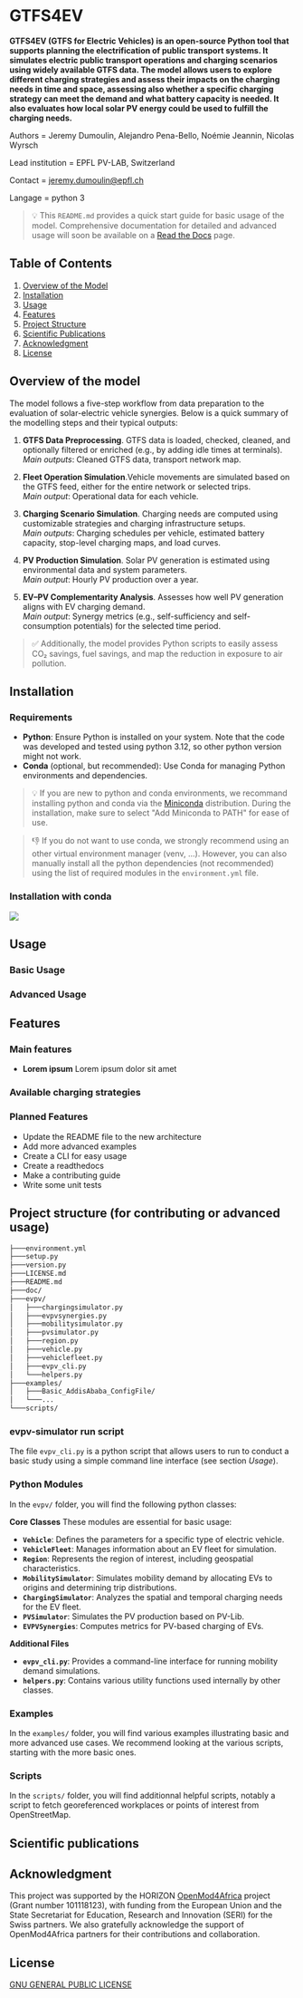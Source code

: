 
# GTFS4EV
**GTFS4EV (GTFS for Electric Vehicles) is an open-source Python tool that supports planning the electrification of public transport systems. It simulates electric public transport operations and charging scenarios using widely available GTFS data. 
The model allows users to explore different charging strategies and assess their impacts on the charging needs in time and space, assessing also whether a specific charging strategy can meet the demand and what battery capacity is needed. It also evaluates how local solar PV energy could be used to fulfill the charging needs.**

Authors = Jeremy Dumoulin, Alejandro Pena-Bello, Noémie Jeannin, Nicolas Wyrsch

Lead institution = EPFL PV-LAB, Switzerland

Contact = jeremy.dumoulin@epfl.ch 

Langage = python 3 

> :bulb: This `README.md` provides a quick start guide for basic usage of the model. Comprehensive documentation for detailed and advanced usage will soon be available on a [Read the Docs](https://readthedocs.org/) page. 

## Table of Contents

1. [Overview of the Model](#overview-of-the-model)
2. [Installation](#installation)
3. [Usage](#usage)
4. [Features](#features)
5. [Project Structure](#project-structure)
6. [Scientific Publications](#scientific-publications)
7. [Acknowledgment](#acknowledgment)
8. [License](#license)

## Overview of the model
The model follows a five-step workflow from data preparation to the evaluation of solar-electric vehicle synergies. Below is a quick summary of the modelling steps and their typical outputs:

1. **GTFS Data Preprocessing**. GTFS data is loaded, checked, cleaned, and optionally filtered or enriched (e.g., by adding idle times at terminals).  
*Main outputs*: Cleaned GTFS data, transport network map.

2. **Fleet Operation Simulation**.Vehicle movements are simulated based on the GTFS feed, either for the entire network or selected trips.  
*Main output*: Operational data for each vehicle.

3. **Charging Scenario Simulation**. Charging needs are computed using customizable strategies and charging infrastructure setups.  
*Main outputs*: Charging schedules per vehicle, estimated battery capacity, stop-level charging maps, and load curves.

4. **PV Production Simulation**. Solar PV generation is estimated using environmental data and system parameters.  
*Main output*: Hourly PV production over a year.

5. **EV–PV Complementarity Analysis**. Assesses how well PV generation aligns with EV charging demand.  
*Main output*: Synergy metrics (e.g., self-sufficiency and self-consumption potentials) for the selected time period.

> :white_check_mark: Additionally, the model provides Python scripts to easily assess CO₂ savings, fuel savings, and map the reduction in exposure to air pollution.

## Installation

### Requirements
- **Python**: Ensure Python is installed on your system. Note that the code was developed and tested using python 3.12, so other python version might not work.
- **Conda** (optional, but recommended): Use Conda for managing Python environments and dependencies. 

> :bulb: If you are new to python and conda environments, we recommand installing python and conda via the [Miniconda](https://docs.conda.io/en/latest/miniconda.html) distribution. During the installation, make sure to select "Add Miniconda to PATH" for ease of use.

> :thumbsdown: If you do not want to use conda, we strongly recommend using an other virtual environment manager (venv, ...). However, you can also manually install all the python dependencies (not recommended) using the list of required modules in the `environment.yml` file.

### Installation with conda


![](docs/installation.gif)

## Usage

### Basic Usage

### Advanced Usage

## Features

### Main features 

- **Lorem ipsum** Lorem ipsum dolor sit amet

### Available charging strategies

### Planned Features

- Update the README file to the new architecture
- Add more advanced examples
- Create a CLI for easy usage
- Create a readthedocs
- Make a contributing guide
- Write some unit tests 

## Project structure (for contributing or advanced usage)
```bash
├───environment.yml
├───setup.py
├───version.py
├───LICENSE.md
├───README.md
├───doc/
├───evpv/
│   ├───chargingsimulator.py
│   ├───evpvsynergies.py
│   ├───mobilitysimulator.py
│   ├───pvsimulator.py
│   ├───region.py
│   ├───vehicle.py
│   ├───vehiclefleet.py
│   ├───evpv_cli.py
│   └───helpers.py
├───examples/
│   ├───Basic_AddisAbaba_ConfigFile/
│   └───...
└───scripts/
```  
### evpv-simulator run script
The file `evpv_cli.py` is a python script that allows users to run to conduct a basic study using a simple command line interface (see section *Usage*).

### Python Modules
In the `evpv/` folder, you will find the following python classes:

**Core Classes**
These modules are essential for basic usage:
- **`Vehicle`**: Defines the parameters for a specific type of electric vehicle.
- **`VehicleFleet`**: Manages information about an EV fleet for simulation.
- **`Region`**: Represents the region of interest, including geospatial characteristics.
- **`MobilitySimulator`**: Simulates mobility demand by allocating EVs to origins and determining trip distributions.
- **`ChargingSimulator`**: Analyzes the spatial and temporal charging needs for the EV fleet.
- **`PVSimulator`**: Simulates the PV production based on PV-Lib.
- **`EVPVSynergies`**: Computes metrics for PV-based charging of EVs.

**Additional Files**
- **`evpv_cli.py`**: Provides a command-line interface for running mobility demand simulations.
- **`helpers.py`**: Contains various utility functions used internally by other classes.

### Examples
In the `examples/` folder, you will find various examples illustrating basic and more advanced use cases. We recommend looking at the various scripts, starting with the more basic ones.

### Scripts
In the `scripts/` folder, you will find additionnal helpful scripts, notably a script to fetch georeferenced workplaces or points of interest from OpenStreetMap.

## Scientific publications

## Acknowledgment 
This project was supported by the HORIZON [OpenMod4Africa](https://openmod4africa.eu/) project (Grant number 101118123), with funding from the European Union and the State Secretariat for Education, Research and Innovation (SERI) for the Swiss partners. We also gratefully acknowledge the support of OpenMod4Africa partners for their contributions and collaboration.

## License

[GNU GENERAL PUBLIC LICENSE](https://www.gnu.org/licenses/gpl-3.0.html)
